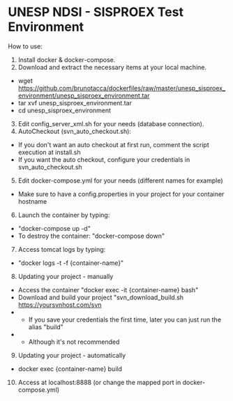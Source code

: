 # UNESP NDSI - SISPROEX Test Environment

How to use:
1) Install docker & docker-compose.
2) Download and extract the necessary items at your local machine.
- wget https://github.com/brunotacca/dockerfiles/raw/master/unesp_sisproex_environment/unesp_sisproex_environment.tar
- tar xvf unesp_sisproex_environment.tar
- cd unesp_sisproex_environment
3) Edit config_server_xml.sh for your needs (database connection).
4) AutoCheckout (svn_auto_checkout.sh):
- If you don't want an auto checkout at first run, comment the script execution at install.sh
- If you want the auto checkout, configure your credentials in svn_auto_checkout.sh
5) Edit docker-compose.yml for your needs (different names for example)
- Make sure to have a config.properties in your project for your container hostname
6) Launch the container by typing:
- "docker-compose up -d"
- To destroy the container: "docker-compose down"
7) Access tomcat logs by typing:
- "docker logs -t -f {container-name}"
8) Updating your project - manually 
- Access the container "docker exec -it {container-name} bash"
- Download and build your project "svn_download_build.sh https://yoursvnhost.com/svn
- - If you save your credentials the first time, later you can just run the alias "build"
- - Although it's not recommended
9) Updating your project - automatically
- docker exec {container-name} build
10) Access at localhost:8888 (or change the mapped port in docker-compose.yml)